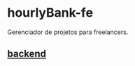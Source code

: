 # hourlyBank-fe
Gerenciador de projetos para freelancers.

## [backend]([https://github.com/JohnsCoder?tab=repositories](https://github.com/JohnsCoder/hourlyBank-be)https://github.com/JohnsCoder/hourlyBank-be)
